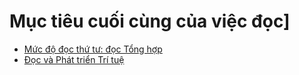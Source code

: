 # Mục tiêu cuối cùng của việc đọc]

* [Mức độ đọc thứ tư: đọc Tổng hợp](ch20.md)
* [Đọc và Phát triển Trí tuệ](ch21.md)